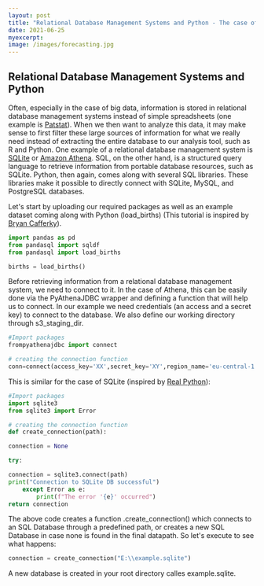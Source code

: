 ```yaml
---
layout: post
title: "Relational Database Management Systems and Python - The case of SQL "
date: 2021-06-25
myexcerpt: 
image: /images/forecasting.jpg
---
```


## Relational Database Management Systems and Python 

Often, especially in the case of big data, information is stored in relational database management systems instead of simple spreadsheets (one example is [Patstat](https://www.epo.org/searching-for-patents/business/patstat.html)). When we then want to analyze this data, it may make sense to first filter these large sources of information for what we really need instead of extracting the entire database to our analysis tool, such as R and Python. One example of a relational database management system is [SQLite](https://www.sqlite.org/index.html) or [Amazon Athena](https://aws.amazon.com/athena/?nc=sn&loc=0&whats-new-cards.sort-by=item.additionalFields.postDateTime&whats-new-cards.sort-order=desc). SQL, on the other hand, is a structured query language to retrieve information from portable database resources, such as SQLite. Python, then again, comes along with several SQL libraries. These libraries make it possible to directly connect with SQLite, MySQL, and PostgreSQL databases. 

Let's start by uploading our required packages as well as an example dataset coming along with Python (load_births) (This tutorial is inspired by [Bryan Cafferky](https://www.youtube.com/watch?v=xY54Emo8rQM)). 

```python
import pandas as pd
from pandasql import sqldf 
from pandasql import load_births

births = load_births()
```

Before retrieving information from a relational database management system, we need to connect to it. In the case of Athena, this can be easily done via the PyAthenaJDBC wrapper and defining a function that will help us to connect. In our example we need credentials (an access and a secret key) to connect to the database. We also define our working directory through s3_staging_dir. 

```python
#Import packages
frompyathenajdbc import connect

# creating the connection function
conn=connect(access_key='XX',secret_key='XY',region_name='eu-central-1',schema_name='default',s3_staging_dir='s3://aws-athena-query-results-980872539443-eu-central-1/')
```
This is similar for the case of SQLite (inspired by [Real Python](https://realpython.com/python-sql-libraries/)): 

```python
#Import packages
import sqlite3
from sqlite3 import Error

# creating the connection function
def create_connection(path):

connection = None

try:

connection = sqlite3.connect(path)
print("Connection to SQLite DB successful")
    except Error as e:
        print(f"The error '{e}' occurred")
return connection
```

The above code creates a function .create_connection() which connects to an SQL Database through a predefined path, or creates a new SQL Database in case none is found in the final datapath. So let's execute to see what happens: 

```python
connection = create_connection("E:\\example.sqlite")
```
A new database is created in your root directory calles example.sqlite. 


